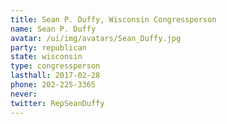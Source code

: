 ```yaml
---
title: Sean P. Duffy, Wisconsin Congressperson
name: Sean P. Duffy
avatar: /ui/img/avatars/Sean_Duffy.jpg
party: republican
state: wisconsin
type: congressperson
lasthall: 2017-02-28
phone: 202-225-3365
never: 
twitter: RepSeanDuffy
---
```


